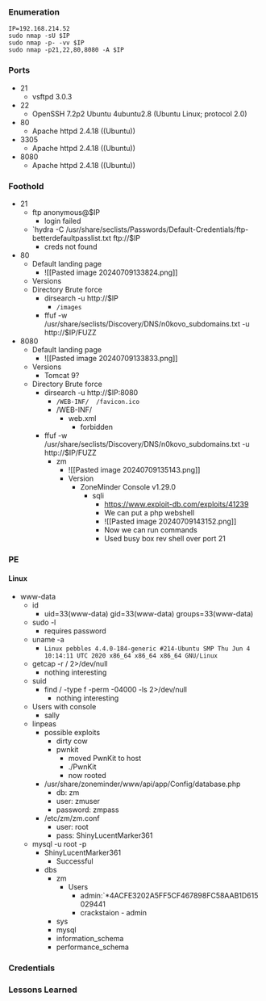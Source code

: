 ### Enumeration
```
IP=192.168.214.52
sudo nmap -sU $IP
sudo nmap -p- -vv $IP
sudo nmap -p21,22,80,8080 -A $IP
```
### Ports 
- 21
	- vsftpd 3.0.3
- 22
	- OpenSSH 7.2p2 Ubuntu 4ubuntu2.8 (Ubuntu Linux; protocol 2.0)
- 80
	- Apache httpd 2.4.18 ((Ubuntu))
- 3305
	- Apache httpd 2.4.18 ((Ubuntu))
- 8080
	- Apache httpd 2.4.18 ((Ubuntu))
### Foothold
- 21
	- ftp anonymous@$IP
		- login failed
	- `hydra -C /usr/share/seclists/Passwords/Default-Credentials/ftp-betterdefaultpasslist.txt ftp://$IP
		- creds not found
- 80
	- Default landing page
		- ![[Pasted image 20240709133824.png]]
	- Versions
	- Directory Brute force
		- dirsearch -u http://$IP
			- `/images`
		- ffuf -w /usr/share/seclists/Discovery/DNS/n0kovo_subdomains.txt -u http://$IP/FUZZ
- 8080
	- Default landing page
		- ![[Pasted image 20240709133833.png]]
	- Versions
		- Tomcat 9?
	- Directory Brute force
		- dirsearch -u http://$IP:8080
			- `/WEB-INF/  /favicon.ico`
			- /WEB-INF/
				- web.xml
					- forbidden
		- ffuf -w /usr/share/seclists/Discovery/DNS/n0kovo_subdomains.txt -u http://$IP/FUZZ
			- zm
				- ![[Pasted image 20240709135143.png]]
				- Version
					- ZoneMinder Console v1.29.0
						- sqli
							- https://www.exploit-db.com/exploits/41239
							- We can put a php webshell
							- ![[Pasted image 20240709143152.png]]
							- Now we can run commands
							- Used busy box rev shell over port 21
### PE
#### Linux
- www-data
	- id
		- uid=33(www-data) gid=33(www-data) groups=33(www-data)
	- sudo -l
		- requires password
	- uname -a
		- `Linux pebbles 4.4.0-184-generic #214-Ubuntu SMP Thu Jun 4 10:14:11 UTC 2020 x86_64 x86_64 x86_64 GNU/Linux`
	- getcap -r / 2>/dev/null
		- nothing interesting
	- suid
		- find / -type f -perm -04000 -ls 2>/dev/null
			- nothing interesting
	- Users with console
		- sally
	- linpeas
		- possible exploits
			- dirty cow
			- pwnkit
				- moved PwnKit to host
				- ./PwnKit
				- now rooted
		- /usr/share/zoneminder/www/api/app/Config/database.php
			- db: zm
			- user: zmuser
			- password: zmpass
		- /etc/zm/zm.conf
			- user: root
			- pass: ShinyLucentMarker361
	- mysql -u root -p
		- ShinyLucentMarker361
			- Successful
		- dbs
			- zm
				- Users
					- admin:`*4ACFE3202A5FF5CF467898FC58AAB1D615029441
					- crackstaion - admin
			- sys
			- mysql
			- information_schema
			- performance_schema
### Credentials
### Lessons Learned